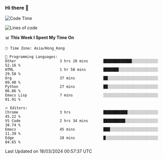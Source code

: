 ### Hi there 👋

<!--
**nicehiro/nicehiro** is a ✨ _special_ ✨ repository because its `README.md` (this file) appears on your GitHub profile.

Here are some ideas to get you started:

- 🔭 I’m currently working on ...
- 🌱 I’m currently learning ...
- 👯 I’m looking to collaborate on ...
- 🤔 I’m looking for help with ...
- 💬 Ask me about ...
- 📫 How to reach me: ...
- 😄 Pronouns: ...
- ⚡ Fun fact: ...
-->

<!--START_SECTION:waka-->
![Code Time](http://img.shields.io/badge/Code%20Time-287%20hrs%2049%20mins-blue)

![Lines of code](https://img.shields.io/badge/From%20Hello%20World%20I%27ve%20Written-2.6%20million%20lines%20of%20code-blue)

📊 **This Week I Spent My Time On** 

```text
🕑︎ Time Zone: Asia/Hong_Kong

💬 Programming Languages: 
Other                    3 hrs 28 mins       █████████████░░░░░░░░░░░░   52.16 % 
HTML                     1 hr 58 mins        ███████░░░░░░░░░░░░░░░░░░   29.58 % 
Org                      37 mins             ██░░░░░░░░░░░░░░░░░░░░░░░   09.40 % 
Python                   27 mins             ██░░░░░░░░░░░░░░░░░░░░░░░   06.86 % 
Emacs Lisp               7 mins              ░░░░░░░░░░░░░░░░░░░░░░░░░   01.91 % 

🔥 Editors: 
Chrome                   3 hrs               ███████████░░░░░░░░░░░░░░   45.22 % 
VS Code                  2 hrs 34 mins       ██████████░░░░░░░░░░░░░░░   38.74 % 
Emacs                    45 mins             ███░░░░░░░░░░░░░░░░░░░░░░   11.39 % 
Edge                     18 mins             █░░░░░░░░░░░░░░░░░░░░░░░░   04.65 % 
```


 Last Updated on 18/03/2024 00:57:37 UTC
<!--END_SECTION:waka-->
